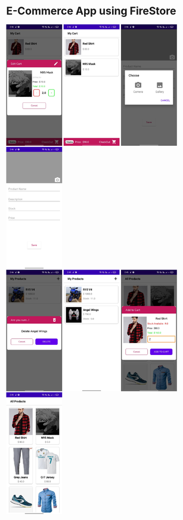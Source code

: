 
<h1>E-Commerce App using FireStore</h1>

<body>
<div id="img1">
<img src ="screenshot/1.jpeg" width="150"/>

<img src ="screenshot/2.jpeg" width="150"/>

<img src ="screenshot/3.jpeg" width="150"/>

<img src ="screenshot/4.jpeg" width="150"/>

</div>
</body>


<body>
<div id="img2">
<img src ="screenshot/5.jpeg" width="150"/>

<img src ="screenshot/6.jpeg" width="150"/>

<img src ="screenshot/7.jpeg" width="150"/>

<img src ="screenshot/8.jpeg" width="150"/>

</div>
</body>

</html>
